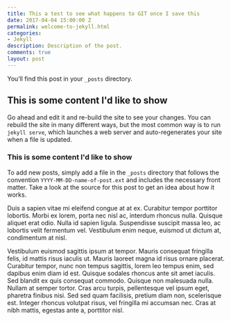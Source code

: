 ```yaml
---
title: This a test to see what happens to GIT once I save this
date: 2017-04-04 15:00:00 Z
permalink: welcome-to-jekyll.html
categories:
- Jekyll
description: Description of the post.
comments: true
layout: post
---
```


You’ll find this post in your `_posts` directory.

## This is some content I'd like to show

Go ahead and edit it and re-build the site to see your changes. You can rebuild the site in many different ways, but the most common way is to run `jekyll serve`, which launches a web server and auto-regenerates your site when a file is updated.

### This is some content I'd like to show

To add new posts, simply add a file in the `_posts` directory that follows the convention `YYYY-MM-DD-name-of-post.ext` and includes the necessary front matter. Take a look at the source for this post to get an idea about how it works.

Duis a sapien vitae mi eleifend congue at at ex. Curabitur tempor porttitor lobortis. Morbi ex lorem, porta nec nisl ac, interdum rhoncus nulla. Quisque aliquet erat odio. Nulla id sapien ligula. Suspendisse suscipit massa leo, ac lobortis velit fermentum vel. Vestibulum enim neque, euismod ut dictum at, condimentum at nisl.

Vestibulum euismod sagittis ipsum at tempor. Mauris consequat fringilla felis, id mattis risus iaculis ut. Mauris laoreet magna id risus ornare placerat. Curabitur tempor, nunc non tempus sagittis, lorem leo tempus enim, sed dapibus enim diam id est. Quisque sodales rhoncus ante sit amet iaculis. Sed blandit ex quis consequat commodo. Quisque non malesuada nulla. Nullam at semper tortor. Cras arcu turpis, pellentesque vel ipsum eget, pharetra finibus nisi. Sed sed quam facilisis, pretium diam non, scelerisque est. Integer rhoncus volutpat risus, vel fringilla mi accumsan nec. Cras at nibh mattis, egestas ante a, porttitor nisl.